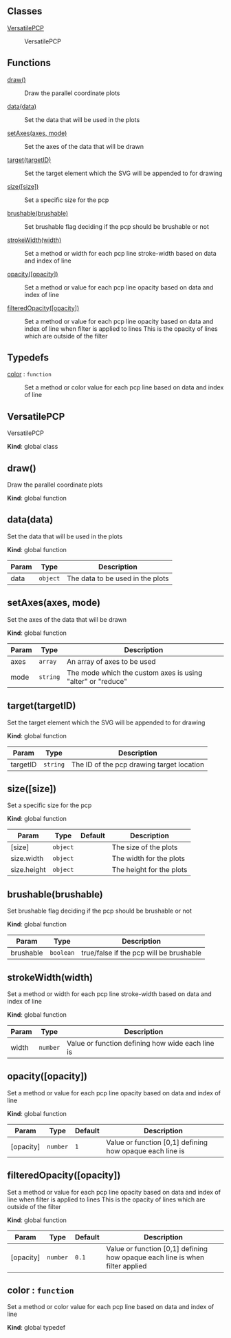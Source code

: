 ## Classes

<dl>
<dt><a href="#VersatilePCP">VersatilePCP</a></dt>
<dd><p>VersatilePCP</p>
</dd>
</dl>

## Functions

<dl>
<dt><a href="#draw">draw()</a></dt>
<dd><p>Draw the parallel coordinate plots</p>
</dd>
<dt><a href="#data">data(data)</a></dt>
<dd><p>Set the data that will be used in the plots</p>
</dd>
<dt><a href="#setAxes">setAxes(axes, mode)</a></dt>
<dd><p>Set the axes of the data that will be drawn</p>
</dd>
<dt><a href="#target">target(targetID)</a></dt>
<dd><p>Set the target element which the SVG will be appended to for drawing</p>
</dd>
<dt><a href="#size">size([size])</a></dt>
<dd><p>Set a specific size for the pcp</p>
</dd>
<dt><a href="#brushable">brushable(brushable)</a></dt>
<dd><p>Set brushable flag deciding if the pcp should be brushable or not</p>
</dd>
<dt><a href="#strokeWidth">strokeWidth(width)</a></dt>
<dd><p>Set a method or width for each pcp line stroke-width based on data and
index of line</p>
</dd>
<dt><a href="#opacity">opacity([opacity])</a></dt>
<dd><p>Set a method or value for each pcp line opacity based on data and
index of line</p>
</dd>
<dt><a href="#filteredOpacity">filteredOpacity([opacity])</a></dt>
<dd><p>Set a method or value for each pcp line opacity based on data and
index of line when filter is applied to lines
This is the opacity of lines which are outside of the filter</p>
</dd>
</dl>

## Typedefs

<dl>
<dt><a href="#color">color</a> : <code>function</code></dt>
<dd><p>Set a method or color value for each pcp line based on data and
index of line</p>
</dd>
</dl>

<a name="VersatilePCP"></a>

## VersatilePCP
VersatilePCP

**Kind**: global class  
<a name="draw"></a>

## draw()
Draw the parallel coordinate plots

**Kind**: global function  
<a name="data"></a>

## data(data)
Set the data that will be used in the plots

**Kind**: global function  

| Param | Type | Description |
| --- | --- | --- |
| data | <code>object</code> | The data to be used in the plots |

<a name="setAxes"></a>

## setAxes(axes, mode)
Set the axes of the data that will be drawn

**Kind**: global function  

| Param | Type | Description |
| --- | --- | --- |
| axes | <code>array</code> | An array of axes to be used |
| mode | <code>string</code> | The mode which the custom axes is using "alter" or "reduce" |

<a name="target"></a>

## target(targetID)
Set the target element which the SVG will be appended to for drawing

**Kind**: global function  

| Param | Type | Description |
| --- | --- | --- |
| targetID | <code>string</code> | The ID of the pcp drawing target location |

<a name="size"></a>

## size([size])
Set a specific size for the pcp

**Kind**: global function  

| Param | Type | Default | Description |
| --- | --- | --- | --- |
| [size] | <code>object</code> | <code></code> | The size of the plots |
| size.width | <code>object</code> |  | The width for the plots |
| size.height | <code>object</code> |  | The height for the plots |

<a name="brushable"></a>

## brushable(brushable)
Set brushable flag deciding if the pcp should be brushable or not

**Kind**: global function  

| Param | Type | Description |
| --- | --- | --- |
| brushable | <code>boolean</code> | true/false if the pcp will be brushable |

<a name="strokeWidth"></a>

## strokeWidth(width)
Set a method or width for each pcp line stroke-width based on data andindex of line

**Kind**: global function  

| Param | Type | Description |
| --- | --- | --- |
| width | <code>number</code> | Value or function defining how wide each line is |

<a name="opacity"></a>

## opacity([opacity])
Set a method or value for each pcp line opacity based on data andindex of line

**Kind**: global function  

| Param | Type | Default | Description |
| --- | --- | --- | --- |
| [opacity] | <code>number</code> | <code>1</code> | Value or function [0,1] defining how opaque each line is |

<a name="filteredOpacity"></a>

## filteredOpacity([opacity])
Set a method or value for each pcp line opacity based on data andindex of line when filter is applied to linesThis is the opacity of lines which are outside of the filter

**Kind**: global function  

| Param | Type | Default | Description |
| --- | --- | --- | --- |
| [opacity] | <code>number</code> | <code>0.1</code> | Value or function [0,1] defining how opaque each line is when filter applied |

<a name="color"></a>

## color : <code>function</code>
Set a method or color value for each pcp line based on data andindex of line

**Kind**: global typedef  
